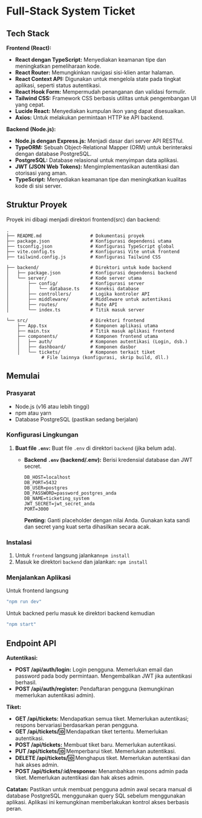 # Full-Stack System Ticket
## Tech Stack

**Frontend (React):**

- **React dengan TypeScript:** Menyediakan keamanan tipe dan meningkatkan pemeliharaan kode.
- **React Router:** Memungkinkan navigasi sisi-klien antar halaman.
- **React Context API:** Digunakan untuk mengelola state pada tingkat aplikasi, seperti status autentikasi.
- **React Hook Form:** Mempermudah penanganan dan validasi formulir.
- **Tailwind CSS:** Framework CSS berbasis utilitas untuk pengembangan UI yang cepat.
- **Lucide React:** Menyediakan kumpulan ikon yang dapat disesuaikan.
- **Axios:** Untuk melakukan permintaan HTTP ke API backend.

**Backend (Node.js):**
- **Node.js dengan Express.js:** Menjadi dasar dari server API RESTful.
- **TypeORM:** Sebuah Object-Relational Mapper (ORM) untuk berinteraksi dengan database PostgreSQL.
- **PostgreSQL:** Database relasional untuk menyimpan data aplikasi.
- **JWT (JSON Web Tokens):** Mengimplementasikan autentikasi dan otorisasi yang aman.
- **TypeScript:** Menyediakan keamanan tipe dan meningkatkan kualitas kode di sisi server.

## Struktur Proyek

Proyek ini dibagi menjadi direktori frontend(src) dan backend:

```plaintext
.
├── README.md                  # Dokumentasi proyek
├── package.json               # Konfigurasi dependensi utama
├── tsconfig.json              # Konfigurasi TypeScript global
├── vite.config.ts             # Konfigurasi Vite untuk frontend
├── tailwind.config.js         # Konfigurasi Tailwind CSS

├── backend/                   # Direktori untuk kode backend
│   ├── package.json           # Konfigurasi dependensi backend
│   └── server/                # Kode server utama
│       ├── config/            # Konfigurasi server
│       │   └── database.ts    # Koneksi database
│       ├── controllers/       # Logika kontroler API
│       ├── middleware/        # Middleware untuk autentikasi
│       ├── routes/            # Rute API
│       └── index.ts           # Titik masuk server

└── src/                       # Direktori frontend
    ├── App.tsx                # Komponen aplikasi utama
    ├── main.tsx               # Titik masuk aplikasi frontend
    ├── components/            # Komponen frontend utama
    │   ├── auth/              # Komponen autentikasi (Login, dsb.)
    │   ├── dashboard/         # Komponen dasbor
    │   └── tickets/           # Komponen terkait tiket
             # File lainnya (konfigurasi, skrip build, dll.)
```

## Memulai
### Prasyarat

- Node.js (v16 atau lebih tinggi)
- npm atau yarn
- Database PostgreSQL (pastikan sedang berjalan)

### Konfigurasi Lingkungan

1. **Buat file `.env`:** Buat file `.env` di direktori `backend` (jika belum ada).
    - **Backend `.env` (backend/.env):** Berisi kredensial database dan JWT secret.

        ```env
        DB_HOST=localhost
        DB_PORT=5432
        DB_USER=postgres
        DB_PASSWORD=password_postgres_anda
        DB_NAME=ticketing_system
        JWT_SECRET=jwt_secret_anda
        PORT=3000
        ```

        **Penting:** Ganti placeholder dengan nilai Anda. Gunakan kata sandi dan secret yang kuat serta dihasilkan secara acak.

### Instalasi

1. Untuk `frontend` langsung jalankan`npm install`
2. Masuk ke direktori `backend` dan jalankan: `npm install`

### Menjalankan Aplikasi
Untuk frontend langsung 
```bash
"npm run dev"
```

Untuk backned perlu masuk ke direktori backend kemudian 
```bash
"npm start"
```

## Endpoint API

**Autentikasi:**

- **POST /api/auth/login:** Login pengguna. Memerlukan email dan password pada body permintaan. Mengembalikan JWT jika autentikasi berhasil.
- **POST /api/auth/register:** Pendaftaran pengguna (kemungkinan memerlukan autentikasi admin).

**Tiket:**

- **GET /api/tickets:** Mendapatkan semua tiket. Memerlukan autentikasi; respons bervariasi berdasarkan peran pengguna.
- **GET /api/tickets/:id:** Mendapatkan tiket tertentu. Memerlukan autentikasi.
- **POST /api/tickets:** Membuat tiket baru. Memerlukan autentikasi.
- **PUT /api/tickets/:id:** Memperbarui tiket. Memerlukan autentikasi.
- **DELETE /api/tickets/:id:** Menghapus tiket. Memerlukan autentikasi dan hak akses admin.
- **POST /api/tickets/:id/response:** Menambahkan respons admin pada tiket. Memerlukan autentikasi dan hak akses admin.

**Catatan:** Pastikan untuk membuat pengguna admin awal secara manual di database PostgreSQL menggunakan query SQL sebelum menggunakan aplikasi. Aplikasi ini kemungkinan memberlakukan kontrol akses berbasis peran.
